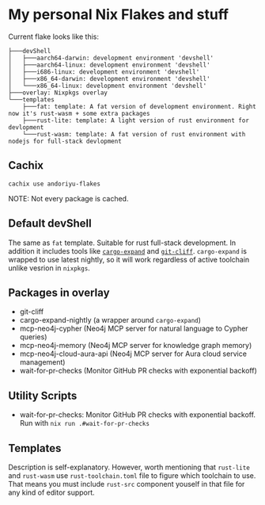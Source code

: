 # My personal Nix Flakes and stuff

Current flake looks like this:

```
├───devShell
│   ├───aarch64-darwin: development environment 'devshell'
│   ├───aarch64-linux: development environment 'devshell'
│   ├───i686-linux: development environment 'devshell'
│   ├───x86_64-darwin: development environment 'devshell'
│   └───x86_64-linux: development environment 'devshell'
├───overlay: Nixpkgs overlay
└───templates
    ├───fat: template: A fat version of development environment. Right now it's rust-wasm + some extra packages
    ├───rust-lite: template: A light version of rust environment for devlopment
    └───rust-wasm: template: A fat version of rust environment with nodejs for full-stack devlopment
```
## Cachix

```
cachix use andoriyu-flakes
```

NOTE: Not every package is cached. 

## Default devShell

  The same as `fat` template. Suitable for rust full-stack development. In addition it includes tools like [`cargo-expand`](https://github.com/dtolnay/cargo-expand) and [`git-cliff`](https://github.com/orhun/git-cliff). `cargo-expand` is wrapped to use latest nightly, so it will work regardless of active toolchain unlike vesrion in `nixpkgs`.

## Packages in overlay

 - git-cliff
 - cargo-expand-nightly (a wrapper around `cargo-expand`)
 - mcp-neo4j-cypher (Neo4j MCP server for natural language to Cypher queries)
 - mcp-neo4j-memory (Neo4j MCP server for knowledge graph memory)
 - mcp-neo4j-cloud-aura-api (Neo4j MCP server for Aura cloud service management)
 - wait-for-pr-checks (Monitor GitHub PR checks with exponential backoff)

## Utility Scripts

 - wait-for-pr-checks: Monitor GitHub PR checks with exponential backoff. Run with `nix run .#wait-for-pr-checks`

## Templates

Description is self-explanatory. However, worth mentioning that `rust-lite` and `rust-wasm` use `rust-toolchain.toml` file to figure which toolchain to use.
That means you must include `rust-src` component youself in that file for any kind of editor support.

